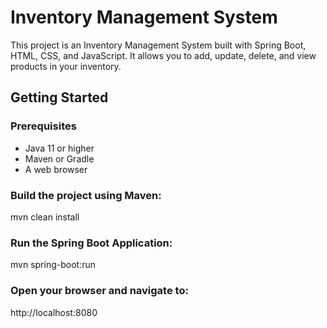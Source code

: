 # Inventory Management System 
This project is an Inventory Management System built with Spring Boot, HTML, CSS, and JavaScript. 
It allows you to add, update, delete, and view products in your inventory. 
## Getting Started 
### Prerequisites 
  - Java 11 or higher
  - Maven or Gradle
  - A web browser
### Build the project using Maven:
mvn clean install
### Run the Spring Boot Application:
mvn spring-boot:run
### Open your browser and navigate to:
http://localhost:8080
